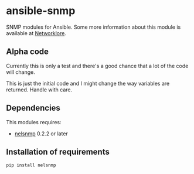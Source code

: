 # ansible-snmp
SNMP modules for Ansible. Some more information about this module is available at [Networklore](http://networklore.com/ansible-snmp/).

## Alpha code

Currently this is only a test and there's a good chance that a lot of the code will change.

This is just the initial code and I might change the way variables are returned. Handle with care.

## Dependencies

This modules requires:

* [nelsnmp](http://networklore.com/nelsnmp/) 0.2.2 or later

## Installation of requirements
```
pip install nelsnmp
```
